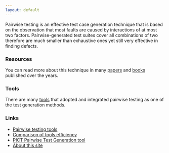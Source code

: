 ```yaml
---
layout: default
---
```


Pairwise testing is an effective test case generation technique that is based on the observation that most faults are caused by interactions of at most two factors. Pairwise-generated test suites cover all combinations of two therefore are much smaller than exhaustive ones yet still very effective in finding defects.

### Resources
You can read more about this technique in many [papers](https://scholar.google.com/scholar?hl=en&as_sdt=0%2C48&q=pairwise+testing&btnG=) and [books](https://www.amazon.com/gp/search?ie=UTF8&tag=pairwise-20&linkCode=ur2&linkId=d32d92503bf7cc820739af70b6913097&camp=1789&creative=9325&index=books&keywords=software%20combinatorial%20testing) published over the years.

### Tools
There are many [tools](./tools.md) that adopted and integrated pairwise testing as one of the test generation methods.

### Links
* [Pairwise testing tools](./tools.md)
* [Comparison of tools efficiency](./efficiency.md)
* [PICT Pairwise Test Generation tool](https://github.com/microsoft/pict)
* [About this site](./about.md)

